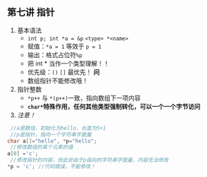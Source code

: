 ## 第七讲 指针
1. 基本语法
    + `int p; int *a = &p` `<type> *<name>`
    + 赋值：`*a = 1` 等效于 `p = 1`
    + 输出：格式占位符`%p`
    + 把 int * 当作一个类型理解！！
    + 优先级：`()` `[]` 最优先！ **问**
    + 数组指针不能修改哦！
2. 指针整数
    + `*p++` 与 `*(p++)`一致，指向数组下一项内容
    + **`char*`特殊作用，任何其他类型强制转化，可以一个一个字节访问**
3. *注意！*
```C
 //a是数组，初始化为hello，长度为5+1
 //p是指针，指向一个字符串字面量
char a[]="hello", *p="hello";
 //修改数组的某个元素的值
a[0] ='c';
 //修改指针的内容，但此处由于p指向的字符串字面量，内容无法修改
*p = 'c'; //代码错误，不能修改！
```